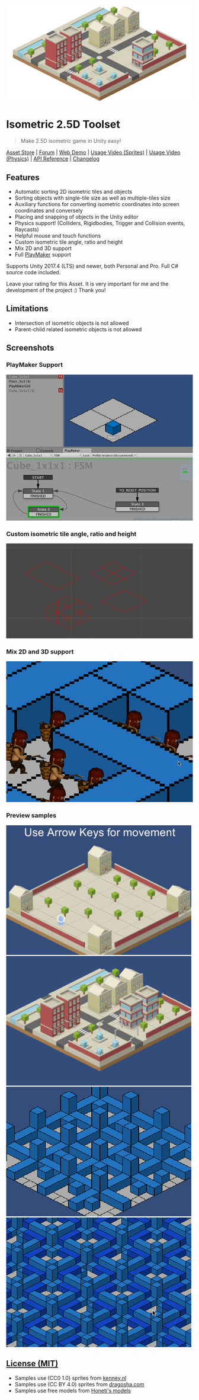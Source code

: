 ![](.github/images/title-icon.jpg)

# Isometric 2.5D Toolset

> Make 2.5D isometric game in Unity easy!

[Asset Store](https://assetstore.unity.com/packages/tools/sprite-management/isometric-2-5d-toolset-27851) |
[Forum](https://forum.unity.com/threads/isometric-2-5d-toolset.291418/) |
[Web Demo](https://blackmatov.github.io/unity-assets/isometric-toolset/demo) |
[Usage Video (Sprites)](http://www.youtube.com/watch?v=IwJ_ofKG9_Y) |
[Usage Video (Physics)](http://www.youtube.com/watch?v=wmXhyDHXYcM) |
[API Reference](Assets/IsoTools/Docs/API.md) |
[Changelog](Assets/IsoTools/Docs/CHANGELOG.md)

## Features

- Automatic sorting 2D isometric tiles and objects
- Sorting objects with single-tile size as well as multiple-tiles size
- Auxiliary functions for converting isometric coordinates into screen coordinates and conversely
- Placing and snapping of objects in the Unity editor
- Physics support! (Colliders, Rigidbodies, Trigger and Collision events, Raycasts)
- Helpful mouse and touch functions
- Custom isometric tile angle, ratio and height
- Mix 2D and 3D support
- Full [PlayMaker](https://assetstore.unity.com/packages/tools/visual-scripting/playmaker-368) support

Supports Unity 2017.4 (LTS) and newer, both Personal and Pro. Full C# source code included.

Leave your rating for this Asset. It is very important for me and the development of the project :) Thank you!

## Limitations

- Intersection of isometric objects is not allowed
- Parent-child related isometric objects is not allowed

## Screenshots

### PlayMaker Support
![](.github/images/play-maker.gif)

### Custom isometric tile angle, ratio and height
![](.github/images/custom-isometric.gif)

### Mix 2D and 3D support
![](.github/images/mix-2d-and-3d.gif)

### Preview samples
![](.github/images/sample-1.gif)
![](.github/images/sample-2.gif)
![](.github/images/sample-3.gif)
![](.github/images/sample-4.gif)

## [License (MIT)](./LICENSE.md)

* Samples use (CC0 1.0) sprites from [kenney.nl](http://www.kenney.nl/assets)
* Samples use (CC BY 4.0) sprites from [dragosha.com](http://dragosha.com/free)
* Samples use free models from [Honeti's models](https://assetstore.unity.com/packages/3d/characters/humanoids/fantasy/3-free-characters-18098)
